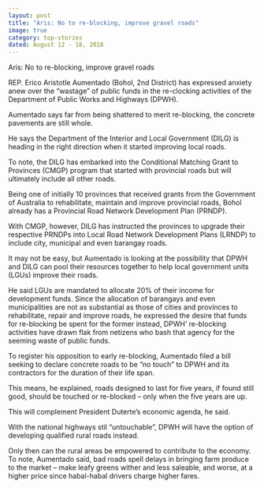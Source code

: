 ```yaml
---
layout: post
title: "Aris: No to re-blocking, improve gravel roads"
image: true
category: top-stories
dated: August 12 - 18, 2018
---
```


Aris: No to re-blocking, improve gravel roads

REP. Erico Aristotle Aumentado (Bohol, 2nd District) has expressed anxiety anew over the “wastage” of public funds in the re-clocking activities of the Department of Public Works and Highways (DPWH).

Aumentado says far from being shattered to merit re-blocking, the concrete pavements are still whole.

He says the Department of the Interior and Local Government (DILG) is heading in the right direction when it started improving local roads.

To note, the DILG has embarked into the Conditional Matching Grant to Provinces (CMGP) program that started with provincial roads but will ultimately include all other roads.

Being one of initially 10 provinces that received grants from the Government of Australia to rehabilitate, maintain and improve provincial roads, Bohol already has a Provincial Road Network Development Plan (PRNDP).

With CMGP, however, DILG has instructed the provinces to upgrade their respective PRNDPs into Local Road Network Development Plans (LRNDP) to include city, municipal and even barangay roads.

It may not be easy, but Aumentado is looking at the possibility that DPWH and DILG can pool their resources together to help local government units (LGUs) improve their roads.

He said LGUs are mandated to allocate 20% of their income for development funds. Since the allocation of barangays and even municipalities are not as substantial as those of cities and provinces to rehabilitate, repair and improve roads, he expressed the desire that funds for re-blocking be spent for the former instead, DPWH’ re-blocking activities have drawn flak from netizens who bash that agency for the seeming waste of public funds.

To register his opposition to early re-blocking, Aumentado filed a bill seeking to  declare concrete roads to be “no touch” to DPWH and its contractors for the duration of their life span.

This means, he explained, roads designed to last for five years, if found still good, should be touched or re-blocked – only when the five years are up.

This will complement President Duterte’s economic agenda, he said.

With the national highways stil “untouchable”, DPWH will have the option of developing qualified rural roads instead.

Only then can the rural areas be empowered to contribute to the economy. To note, Aumentado said, bad roads spell delays in bringing farm produce to the market – make leafy greens wither and less saleable, and worse, at a higher price since habal-habal drivers charge higher fares.